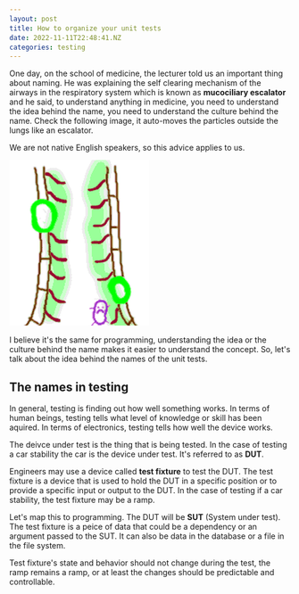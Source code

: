 ```yaml
---
layout: post
title: How to organize your unit tests
date: 2022-11-11T22:48:41.NZ
categories: testing
---
```


One day, on the school of medicine, the lecturer told us an important thing about naming. He was explaining the self clearing mechanism of the airways in the respiratory system which is known as **mucociliary escalator** and he said, to understand anything in medicine, you need to understand the idea behind the name, you need to understand the culture behind the name. Check the following image, it auto-moves the particles outside the lungs like an escalator.

We are not native English speakers, so this advice applies to us.

![mucociliary escalator](/assets/img/mucociliary-escalator.gif)


I believe it's the same for programming, understanding the idea or the culture behind the name makes it easier to understand the concept. So, let's talk about the idea behind the names of the unit tests.

## The names in testing

In general, testing is finding out how well something works. In terms of human beings, testing tells what level of knowledge or skill has been aquired. In terms of electronics, testing tells how well the device works.

The deivce under test is the thing that is being tested. In the case of testing a car stability the car is the device under test. It's referred to as **DUT**.

Engineers may use a device called **test fixture** to test the DUT. The test fixture is a device that is used to hold the DUT in a specific position or to provide a specific input or output to the DUT. In the case of testing if a car stability, the test fixture may be a ramp.

Let's map this to programming. The DUT will be **SUT** (System under test). The test fixture is a peice of data that could be a dependency or an argument passed to the SUT. It can also be data in the database or a file in the file system. 

<p class=note>
Test fixture's state and behavior should not change during the test, the ramp remains a ramp, or at least the changes should be predictable and controllable.
</p>


